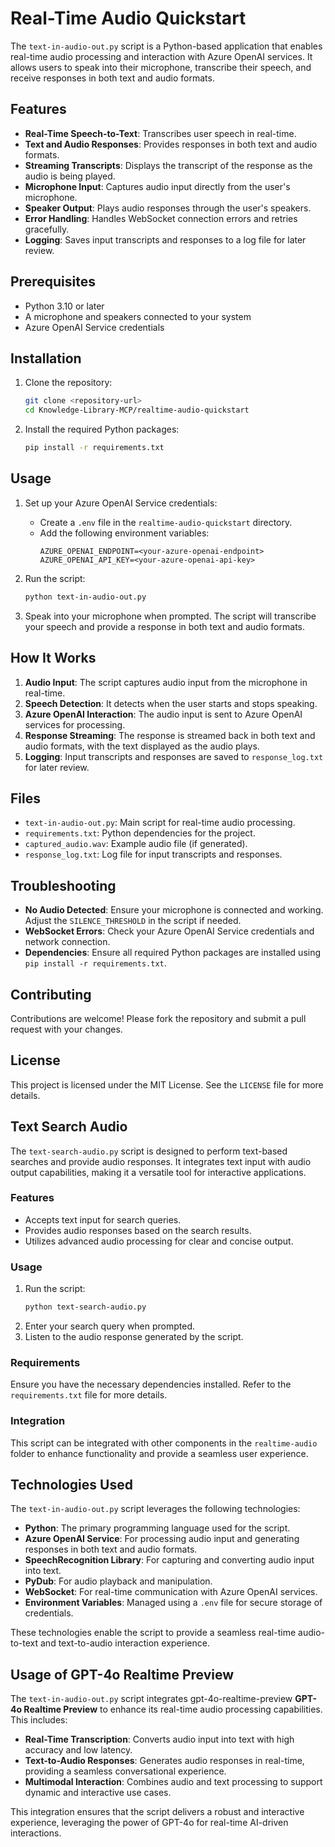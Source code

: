 # Real-Time Audio Quickstart

The `text-in-audio-out.py` script is a Python-based application that enables real-time audio processing and interaction with Azure OpenAI services. It allows users to speak into their microphone, transcribe their speech, and receive responses in both text and audio formats.

## Features
- **Real-Time Speech-to-Text**: Transcribes user speech in real-time.
- **Text and Audio Responses**: Provides responses in both text and audio formats.
- **Streaming Transcripts**: Displays the transcript of the response as the audio is being played.
- **Microphone Input**: Captures audio input directly from the user's microphone.
- **Speaker Output**: Plays audio responses through the user's speakers.
- **Error Handling**: Handles WebSocket connection errors and retries gracefully.
- **Logging**: Saves input transcripts and responses to a log file for later review.

## Prerequisites
- Python 3.10 or later
- A microphone and speakers connected to your system
- Azure OpenAI Service credentials

## Installation
1. Clone the repository:
   ```bash
   git clone <repository-url>
   cd Knowledge-Library-MCP/realtime-audio-quickstart
   ```
2. Install the required Python packages:
   ```bash
   pip install -r requirements.txt
   ```

## Usage
1. Set up your Azure OpenAI Service credentials:
   - Create a `.env` file in the `realtime-audio-quickstart` directory.
   - Add the following environment variables:
     ```env
     AZURE_OPENAI_ENDPOINT=<your-azure-openai-endpoint>
     AZURE_OPENAI_API_KEY=<your-azure-openai-api-key>
     ```

2. Run the script:
   ```bash
   python text-in-audio-out.py
   ```

3. Speak into your microphone when prompted. The script will transcribe your speech and provide a response in both text and audio formats.

## How It Works
1. **Audio Input**: The script captures audio input from the microphone in real-time.
2. **Speech Detection**: It detects when the user starts and stops speaking.
3. **Azure OpenAI Interaction**: The audio input is sent to Azure OpenAI services for processing.
4. **Response Streaming**: The response is streamed back in both text and audio formats, with the text displayed as the audio plays.
5. **Logging**: Input transcripts and responses are saved to `response_log.txt` for later review.

## Files
- `text-in-audio-out.py`: Main script for real-time audio processing.
- `requirements.txt`: Python dependencies for the project.
- `captured_audio.wav`: Example audio file (if generated).
- `response_log.txt`: Log file for input transcripts and responses.

## Troubleshooting
- **No Audio Detected**: Ensure your microphone is connected and working. Adjust the `SILENCE_THRESHOLD` in the script if needed.
- **WebSocket Errors**: Check your Azure OpenAI Service credentials and network connection.
- **Dependencies**: Ensure all required Python packages are installed using `pip install -r requirements.txt`.

## Contributing
Contributions are welcome! Please fork the repository and submit a pull request with your changes.

## License
This project is licensed under the MIT License. See the `LICENSE` file for more details.

## Text Search Audio

The `text-search-audio.py` script is designed to perform text-based searches and provide audio responses. It integrates text input with audio output capabilities, making it a versatile tool for interactive applications.

### Features
- Accepts text input for search queries.
- Provides audio responses based on the search results.
- Utilizes advanced audio processing for clear and concise output.

### Usage
1. Run the script:
   ```bash
   python text-search-audio.py
   ```
2. Enter your search query when prompted.
3. Listen to the audio response generated by the script.

### Requirements
Ensure you have the necessary dependencies installed. Refer to the `requirements.txt` file for more details.

### Integration
This script can be integrated with other components in the `realtime-audio` folder to enhance functionality and provide a seamless user experience.

## Technologies Used

The `text-in-audio-out.py` script leverages the following technologies:

- **Python**: The primary programming language used for the script.
- **Azure OpenAI Service**: For processing audio input and generating responses in both text and audio formats.
- **SpeechRecognition Library**: For capturing and converting audio input into text.
- **PyDub**: For audio playback and manipulation.
- **WebSocket**: For real-time communication with Azure OpenAI services.
- **Environment Variables**: Managed using a `.env` file for secure storage of credentials.

These technologies enable the script to provide a seamless real-time audio-to-text and text-to-audio interaction experience.

## Usage of GPT-4o Realtime Preview

The `text-in-audio-out.py` script integrates gpt-4o-realtime-preview **GPT-4o Realtime Preview** to enhance its real-time audio processing capabilities. This includes:

- **Real-Time Transcription**: Converts audio input into text with high accuracy and low latency.
- **Text-to-Audio Responses**: Generates audio responses in real-time, providing a seamless conversational experience.
- **Multimodal Interaction**: Combines audio and text processing to support dynamic and interactive use cases.

This integration ensures that the script delivers a robust and interactive experience, leveraging the power of GPT-4o for real-time AI-driven interactions.
